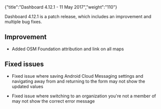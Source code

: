 {"title":"Dashboard 4.12.1 - 11 May 2017","weight":"110"}

Dashboard 4.12.1 is a patch release, which includes an improvement and multiple bug fixes.

## Improvement

* Added OSM Foundation attribution and link on all maps


## Fixed issues

* Fixed issue where saving Android Cloud Messaging settings and navigating away from and returning to the form may not show the updated values

* Fixed issue where switching to an organization you're not a member of may not show the correct error message
